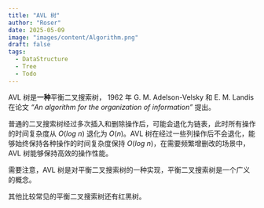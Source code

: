 ```yaml
---
title: "AVL 树"
author: "Roser"
date: 2025-05-09
image: "images/content/Algorithm.png"
draft: false
tags:
  - DataStructure
  - Tree
  - Todo
---
```

AVL 树是**一种**平衡二叉搜索树， 1962 年 G. M. Adelson-Velsky 和 E. M. Landis 在论文 *“An algorithm for the organization of information”* 提出。

普通的二叉搜索树经过多次插入和删除操作后，可能会退化为链表，此时所有操作的时间复杂度从 $O(log\ n)$ 退化为 $O(n)$。AVL 树在经过一些列操作后不会退化，能够始终保持各种操作的时间复杂度保持 $O(log\ n)$，在需要频繁增删改的场景中，AVL 树能够保持高效的操作性能。

需要注意，AVL 树是对平衡二叉搜索树的一种实现，平衡二叉搜索树是一个广义的概念。

其他比较常见的平衡二叉搜索树还有红黑树。